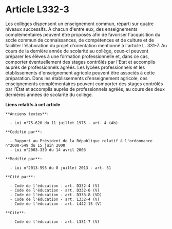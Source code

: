 # Article L332-3

Les collèges dispensent un enseignement commun, réparti sur quatre niveaux successifs. A chacun d'entre eux, des
enseignements complémentaires peuvent être proposés afin de favoriser l'acquisition du socle commun de connaissances, de
compétences et de culture et de faciliter l'élaboration du projet d'orientation mentionné à l'article L. 331-7. Au cours de
la dernière année de scolarité au collège, ceux-ci peuvent préparer les élèves à une formation professionnelle et, dans ce
cas, comporter éventuellement des stages contrôlés par l'Etat et accomplis auprès de professionnels agréés. Les lycées
professionnels et les établissements d'enseignement agricole peuvent être associés à cette préparation. Dans les
établissements d'enseignement agricole, ces enseignements complémentaires peuvent comporter des stages contrôlés par l'Etat
et accomplis auprès de professionnels agréés, au cours des deux dernières années de scolarité du collège.

**Liens relatifs à cet article**

	**Anciens textes**:

	  - Loi n°75-620 du 11 juillet 1975 - art. 4 (Ab)

	**Codifié par**:

	  - Rapport au Président de la République relatif à l'ordonnance n°2000-549 du 15 juin 2000
	  - Loi n°2003-339 du 14 avril 2003

	**Modifié par**:

	  - Loi n°2013-595 du 8 juillet 2013 - art. 51

	**Cité par**:

	  - Code de l'éducation - art. D332-4 (V)
	  - Code de l'éducation - art. D332-6 (V)
	  - Code de l'éducation - art. D333-8 (VD)
	  - Code de l'éducation - art. L332-4 (V)
	  - Code de l'éducation - art. L442-15 (V)

	**Cite**:

	  - Code de l'éducation - art. L331-7 (V)
